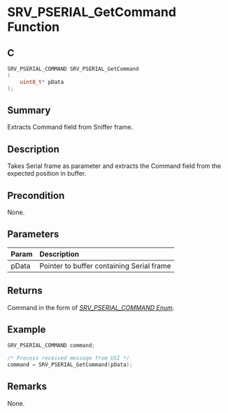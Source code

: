 # SRV_PSERIAL_GetCommand Function

## C

```c
SRV_PSERIAL_COMMAND SRV_PSERIAL_GetCommand
(
    uint8_t* pData
);
```

## Summary

Extracts Command field from Sniffer frame.

## Description

Takes Serial frame as parameter and extracts the Command field from the expected position in buffer.

## Precondition

None.

## Parameters

| Param | Description |
|:----- |:----------- |
| pData | Pointer to buffer containing Serial frame |

## Returns

Command in the form of [*SRV_PSERIAL_COMMAND Enum*](GUID-A2A1EDAC-3C1D-4A42-AC6F-E7CD237D90E4.html).

## Example

```c
SRV_PSERIAL_COMMAND command;

/* Process received message from USI */
command = SRV_PSERIAL_GetCommand(pData);
```

## Remarks

None.
